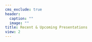 ```yaml
---
cms_exclude: true
header:
  caption: ""
  image: ""
title: Recent & Upcoming Presentations
view: 2
---
```

